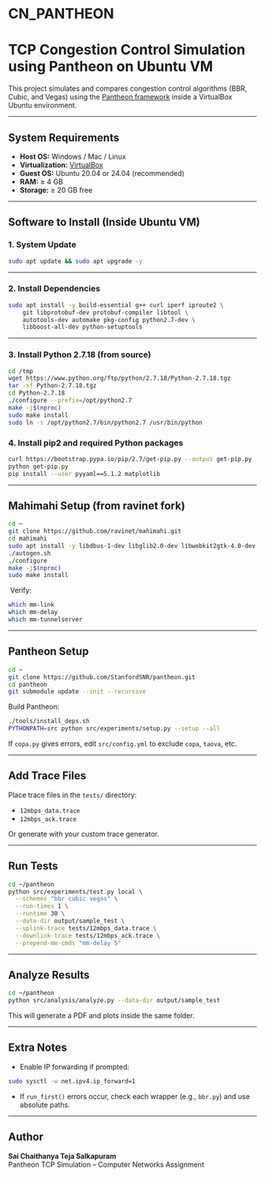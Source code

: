 # CN_PANTHEON

# TCP Congestion Control Simulation using Pantheon on Ubuntu VM

This project simulates and compares congestion control algorithms (BBR, Cubic, and Vegas) using the [Pantheon framework](https://github.com/StanfordSNR/pantheon) inside a VirtualBox Ubuntu environment.

---

## System Requirements

- **Host OS:** Windows / Mac / Linux
- **Virtualization:** [VirtualBox](https://www.virtualbox.org/)
- **Guest OS:** Ubuntu 20.04 or 24.04 (recommended)
- **RAM:** ≥ 4 GB
- **Storage:** ≥ 20 GB free

---

## Software to Install (Inside Ubuntu VM)

### 1. System Update

```bash
sudo apt update && sudo apt upgrade -y
```

---

### 2. Install Dependencies

```bash
sudo apt install -y build-essential g++ curl iperf iproute2 \
    git libprotobuf-dev protobuf-compiler libtool \
    autotools-dev automake pkg-config python2.7-dev \
    libboost-all-dev python-setuptools
```

---

### 3. Install Python 2.7.18 (from source)

```bash
cd /tmp
wget https://www.python.org/ftp/python/2.7.18/Python-2.7.18.tgz
tar -xf Python-2.7.18.tgz
cd Python-2.7.18
./configure --prefix=/opt/python2.7
make -j$(nproc)
sudo make install
sudo ln -s /opt/python2.7/bin/python2.7 /usr/bin/python
```

### 4. Install pip2 and required Python packages

```bash
curl https://bootstrap.pypa.io/pip/2.7/get-pip.py --output get-pip.py
python get-pip.py
pip install --user pyyaml==5.1.2 matplotlib
```

---

## Mahimahi Setup (from ravinet fork)

```bash
cd ~
git clone https://github.com/ravinet/mahimahi.git
cd mahimahi
sudo apt install -y libdbus-1-dev libglib2.0-dev libwebkit2gtk-4.0-dev
./autogen.sh
./configure
make -j$(nproc)
sudo make install
```

️ Verify:
```bash
which mm-link
which mm-delay
which mm-tunnelserver
```

---

## Pantheon Setup

```bash
cd ~
git clone https://github.com/StanfordSNR/pantheon.git
cd pantheon
git submodule update --init --recursive
```

Build Pantheon:
```bash
./tools/install_deps.sh
PYTHONPATH=src python src/experiments/setup.py --setup --all
```

If `copa.py` gives errors, edit `src/config.yml` to exclude `copa`, `taova`, etc.

---

## Add Trace Files

Place trace files in the `tests/` directory:

- `12mbps_data.trace`
- `12mbps_ack.trace`

Or generate with your custom trace generator.

---

## Run Tests

```bash
cd ~/pantheon
python src/experiments/test.py local \
  --schemes "bbr cubic vegas" \
  --run-times 1 \
  --runtime 30 \
  --data-dir output/sample_test \
  --uplink-trace tests/12mbps_data.trace \
  --downlink-trace tests/12mbps_ack.trace \
  --prepend-mm-cmds "mm-delay 5"
```

---

## Analyze Results

```bash
cd ~/pantheon
python src/analysis/analyze.py --data-dir output/sample_test
```

This will generate a PDF and plots inside the same folder.

---

## Extra Notes

- Enable IP forwarding if prompted:

```bash
sudo sysctl -w net.ipv4.ip_forward=1
```

- If `run_first()` errors occur, check each wrapper (e.g., `bbr.py`) and use absolute paths.


---

## Author

**Sai Chaithanya Teja Salkapuram**  
Pantheon TCP Simulation – Computer Networks Assignment

